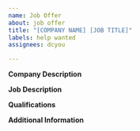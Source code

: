 ```yaml
---
name: Job Offer
about: job offer
title: "[COMPANY NAME] [JOB TITLE]"
labels: help wanted
assignees: dcyou

---
```


**Company Description**

**Job Description**

**Qualifications**

**Additional Information**
